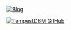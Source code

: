 <a href="https://discord.gg/KfrffKXxbb">![Blog](https://img.shields.io/badge/Discord-7289DA?style=for-the-badge&logo=discord&logoColor=white)</a>

[![TempestDBM GitHub](https://github-readme-stats.vercel.app/api?username=TempestDBM&show_icons=true&theme=radical&locale=pt-BR)](https://github.com/TempestDBM/github-readme-stats)
